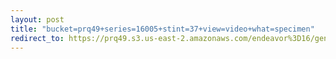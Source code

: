 ```yaml
---
layout: post
title: "bucket=prq49+series=16005+stint=37+view=video+what=specimen"
redirect_to: https://prq49.s3.us-east-2.amazonaws.com/endeavor%3D16/genomes/stage%3D0%2Bwhat%3Dgenerated/stint%3D37/series%3D16005/a%3Dgenome%2Bcriteria%3Dabundance%2Bmorph%3Dwildtype%2Bproc%3D0%2Bseries%3D16005%2Bstint%3D37%2Bthread%3D0%2Bvariation%3Dmaster%2Bext%3D.json.gz
---
```

